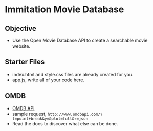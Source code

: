 # Immitation Movie Database

## Objective
- Use the Open Movie Database API to create a searchable movie website.

## Starter Files
- index.html and style.css files are already created for you.
- app.js, write all of your code here.

## OMDB
- [OMDB API](http://www.omdbapi.com/)
- sample request, `http://www.omdbapi.com/?t=point+break&y=&plot=full&r=json`
- Read the docs to discover what else can be done.